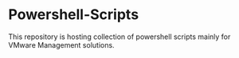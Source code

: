 # Powershell-Scripts
This repository is hosting collection of powershell scripts mainly for VMware Management solutions.